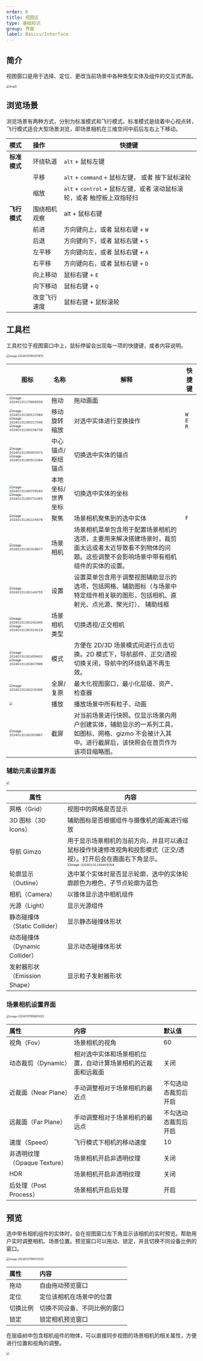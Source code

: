 ```yaml
---
order: 6
title: 视图区
type: 基础知识
group: 界面
label: Basics/Interface
---
```


## 简介

视图窗口是用于选择、定位、更改当前场景中各种类型实体及组件的交互式界面。

<img src="https://mdn.alipayobjects.com/huamei_qbugvr/afts/img/A*So6vR6JM9U0AAAAAAAAAAAAADtKFAQ/original" alt="drag5" style="zoom:50%;" />

## 浏览场景

浏览场景有两种方式，分别为标准模式和飞行模式。标准模式是绕着中心视点转，飞行模式适合大型场景浏览，即场景相机在三维空间中前后左右上下移动。

| 模式         | 操作         | 快捷键                                                                 |
| :----------- | :----------- | ---------------------------------------------------------------------- |
| **标准模式** | 环绕轨道     | `alt` + 鼠标左键                                                       |
|              | 平移         | `alt` + `command` + 鼠标左键， 或者 按下鼠标滚轮                       |
|              | 缩放         | `alt` + `control` + 鼠标左键，或者 滚动鼠标滚轮，或者 触控板上双指轻扫 |
| **飞行模式** | 围绕相机观察 | alt + 鼠标右键                                                         |
|              | 前进         | 方向键向上，或者 鼠标右键 + `W`                                        |
|              | 后退         | 方向键向下，或者 鼠标右键 + `S`                                        |
|              | 左平移       | 方向键向左，或者 鼠标右键 + `A`                                        |
|              | 右平移       | 方向键向右，或者 鼠标右键 + `D`                                        |
|              | 向上移动     | 鼠标右键 + `E`                                                         |
|              | 向下移动     | 鼠标右键 + `Q`                                                         |
|              | 改变飞行速度 | 鼠标右键 + 鼠标滚轮                                                    |

## 工具栏

工具栏位于视图窗口中上，鼠标停留会出现每一项的快捷键，或者内容说明。

<img src="https://mdn.alipayobjects.com/huamei_qbugvr/afts/img/A*XJN-T5q2L_AAAAAAAAAAAAAADtKFAQ/original" alt="image-20240131181207870" style="zoom:50%;" />

| 图标 | 名称 | 解释 | 快捷键 |
| --- | --- | --- | --- |
| <img src="https://gw.alipayobjects.com/zos/OasisHub/1bfc4f69-a88e-4efb-a001-cc1d145d9639/image-20240131175906508.png" alt="image-20240131175906508" style="zoom:50%;" /> | 拖动 | 拖动画面 |  |
| <img src="https://gw.alipayobjects.com/zos/OasisHub/538ee5d8-a97c-4d88-98c7-f207873d74ab/image-20240131180117064.png" alt="image-20240131180117064" style="zoom:50%;" /><br /><img src="https://gw.alipayobjects.com/zos/OasisHub/72016aba-4f42-4683-9d26-b2525cd207be/image-20240131180217044.png" alt="image-20240131180217044" style="zoom:50%;" /><br /><img src="https://gw.alipayobjects.com/zos/OasisHub/56cdaed5-fddf-4aa7-813d-8c00056c2802/image-20240131180256738.png" alt="image-20240131180256738" style="zoom:50%;" /> | 移动<br />旋转<br />缩放 | 对选中实体进行变换操作 | `W` <br /> `E` <br />`R` |
| <img src="https://gw.alipayobjects.com/zos/OasisHub/33b47020-ab3d-4acd-baa9-b7d111e1c5d0/image-20240131180403373.png" alt="image-20240131180403373" style="zoom:50%;" /><br /><img src="https://gw.alipayobjects.com/zos/OasisHub/40faa545-0352-47c6-a704-880821e542ca/image-20240131180513384.png" alt="image-20240131180513384" style="zoom:50%;" /> | 中心锚点/枢纽锚点 | 切换选中实体的锚点 |  |
| <img src="https://gw.alipayobjects.com/zos/OasisHub/41fa937d-f4e8-4475-a0a5-9278c3ce69da/image-20240131180709163.png" alt="image-20240131180709163" style="zoom:50%;" /><br /><img src="https://gw.alipayobjects.com/zos/OasisHub/664c3454-9c2c-4932-a6e1-841e20cef76d/image-20240131180731465.png" alt="image-20240131180731465" style="zoom:50%;" /> | 本地坐标/世界坐标 | 切换选中实体的坐标 |  |
| <img src="https://gw.alipayobjects.com/zos/OasisHub/57a9b6be-14ff-4eb3-994f-2175bd7c4d75/image-20240131181105676.png" alt="image-20240131181105676" style="zoom:50%;" /> | 聚焦 | 场景相机聚焦到的选中实体 | `F` |
| <img src="https://gw.alipayobjects.com/zos/OasisHub/dd1abc49-d43b-4a4b-8941-e3fc5e3575ec/image-20240131181429677.png" alt="image-20240131181429677" style="zoom:50%;" /> | 场景相机 | 场景相机菜单包含用于配置场景相机的选项，主要用来解决搭建场景时，裁剪面太远或者太近导致看不到物体的问题。这些调整不会影响场景中带有相机组件的实体的设置。 |  |
| <img src="https://gw.alipayobjects.com/zos/OasisHub/cf528af5-d928-4eb5-94b3-849d7c561524/image-20240131181144755.png" alt="image-20240131181144755" style="zoom:50%;" /> | 设置 | 设置菜单包含用于调整视图辅助显示的选项，包括网格、辅助图标（与场景中特定组件相关联的图形，包括相机、直射光、点光源、聚光灯）、 辅助线框 |  |
| <img src="https://gw.alipayobjects.com/zos/OasisHub/f05e1699-9495-49fd-b123-6e501af0e023/image-20240131181242445.png" alt="image-20240131181242445" style="zoom:50%;" /><br /><img src="https://gw.alipayobjects.com/zos/OasisHub/739fb9f1-309b-497a-86b6-f3d4ef89d7ee/image-20240131181524219.png" alt="image-20240131181524219" style="zoom:50%;" /> | 场景相机类型 | 切换透视/正交相机 |  |
| <img src="https://gw.alipayobjects.com/zos/OasisHub/8a596654-17f6-4c97-b18e-b0188b05220d/image-20240131181459432.png" alt="image-20240131181459432" style="zoom:50%;" /><br /><img src="https://gw.alipayobjects.com/zos/OasisHub/7f101795-7966-40b8-a61a-1504a3224e7a/image-20240131181607999.png" alt="image-20240131181607999" style="zoom:50%;" /> | 模式 | 方便在 2D/3D 场景模式间进行点击切换。2D 模式下，导航部件、正交/透视切换关闭，导航中的环绕轨道不再生效。 |  |
| <img src="https://gw.alipayobjects.com/zos/OasisHub/408bf2c2-8238-4c23-98f4-ee02787fd69f/image-20240131182235406.png" alt="image-20240131182235406" style="zoom:50%;" /> | 全屏/复原 | 最大化视图窗口，最小化层级、资产、检查器 |  |
| <img src="https://mdn.alipayobjects.com/huamei_qbugvr/afts/img/A*zsduSKvepO0AAAAAAAAAAAAADtKFAQ/original" style="zoom:50%;" /> | 播放 | 播放场景中所有粒子、动画 |
| <img src="https://gw.alipayobjects.com/zos/OasisHub/c37591e0-6eb0-48ae-9faa-2d5b1a0e7941/image-20240131182303867.png" alt="image-20240131182303867" style="zoom:50%;" /> | 截屏 | 对当前场景进行快照。仅显示场景内用户创建实体，辅助显示的一系列工具，如图标、网格、gizmo 不会被计入其中。进行截屏后，该快照会在首页作为该项目缩略图。 |

### 辅助元素设置界面

<img src="https://mdn.alipayobjects.com/huamei_qbugvr/afts/img/A*KnrvSLcYSkcAAAAAAAAAAAAADtKFAQ/original" style="zoom:50%;" />

| 属性 | 内容 |
| --- | --- |
| 网格（Grid） | 视图中的网格是否显示 |
| 3D 图标（3D Icons） | 辅助图标是否根据组件与摄像机的距离进行缩放 |
| 导航 Gimzo | 用于显示场景相机的当前方向，并且可以通过鼠标操作快速修改视角和投影模式（正交/透视）。打开后会在画面右下角显示。<br /><img src="https://mdn.alipayobjects.com/huamei_qbugvr/afts/img/A*tooGS4MTpTUAAAAAAAAAAAAADtKFAQ/original" alt="image-20240131184405058" style="zoom:50%;" /> |
| 轮廓显示（Outline） | 选中某个实体时是否显示轮廓，选中的实体轮廓颜色为橙色，子节点轮廓为蓝色 |
| 相机（Camera） | 以锥体显示选中相机组件 |
| 光源（Light） | 显示光源组件 |
| 静态碰撞体（Static Collider） | 显示静态碰撞体形状 |
| 动态碰撞体（Dynamic Collider） | 显示动态碰撞体形状 |
| 发射器形状（Emission Shape） | 显示粒子发射器形状 |

### 场景相机设置界面

<img src="https://mdn.alipayobjects.com/huamei_qbugvr/afts/img/A*TFE1ToVVVawAAAAAAAAAAAAADtKFAQ/original" alt="image-20240131185805023" style="zoom:50%;" />

| 属性                         | 内容                                                         | 默认值               |
| :--------------------------- | :----------------------------------------------------------- | :------------------- |
| 视角（Fov）                  | 场景相机的视角                                               | 60                   |
| 动态裁剪（Dynamic）          | 相对选中实体和场景相机位置，自动计算场景相机的近裁面和远裁面 | 关闭                 |
| 近裁面（Near Plane）         | 手动调整相对于场景相机的最近点                               | 不勾选动态裁剪后开启 |
| 远裁面（Far Plane）          | 手动调整相对于场景相机的最远点                               | 不勾选动态裁剪后开启 |
| 速度（Speed）                | 飞行模式下相机的移动速度                                     | 10                   |
| 非透明纹理（Opaque Texture） | 场景相机开启非透明纹理                                       | 关闭                 |
| HDR                          | 场景相机开启非透明纹理                                       | 关闭                 |
| 后处理（Post Process）       | 场景相机开启后处理                                           | 开启                 |

## 预览

选中带有相机组件的实体时，会在视图窗口左下角显示该相机的实时预览。帮助用户实时调整相机、场景位置。预览窗口可以拖动、锁定，并且切换不同设备比例的窗口。

<img src="https://mdn.alipayobjects.com/huamei_qbugvr/afts/img/A*6IztTr2AERQAAAAAAAAAAAAADtKFAQ/original" alt="image-20240131190013320" style="zoom:50%;" />

| 属性     | 内容                         |
| :------- | :--------------------------- |
| 拖动     | 自由拖动预览窗口             |
| 定位     | 定位该相机在场景中的位置     |
| 切换比例 | 切换不同设备、不同比例的窗口 |
| 锁定     | 锁定相机预览窗口             |

在层级树中包含相机组件的物体，可以直接同步视图的场景相机的相关属性，方便进行位置和视角的调整。

<img src="https://mdn.alipayobjects.com/huamei_qbugvr/afts/img/A*IEaMQYLe1HgAAAAAAAAAAAAADtKFAQ/original" style="zoom:50%;" />
